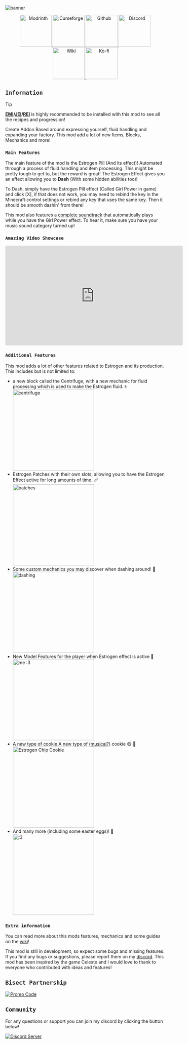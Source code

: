 
![banner](https://cdn.modrinth.com/data/HhIJW8n1/images/bfde9c03d8e75f73b469d51b5f41ef31dc8c29de.png)

<div align="center">
<center>
<a href="https://modrinth.com/mod/estrogen/versions">
    <img src="https://cdn.jsdelivr.net/npm/@intergrav/devins-badges@3/assets/cozy-minimal/available/modrinth_vector.svg" width="100" height="100" alt="Modrinth">
</a>
<a href="https://www.curseforge.com/minecraft/mc-mods/estrogen">
    <img src="https://cdn.jsdelivr.net/npm/@intergrav/devins-badges@3/assets/cozy-minimal/available/curseforge_vector.svg" width="100" height="100" alt="Curseforge">
</a>
<a href="https://github.com/MayaqqDev/estrogen/">
    <img src="https://cdn.jsdelivr.net/npm/@intergrav/devins-badges@3/assets/cozy-minimal/available/github_vector.svg" width="100" height="100" alt="Github">
</a>
<a href="https://discord.gg/hue">
    <img src="https://cdn.jsdelivr.net/npm/@intergrav/devins-badges@3/assets/cozy-minimal/social/discord-plural_vector.svg" width="100" height="100" alt="Discord">
</a>
<a href="https://github.com/MayaqqDev/Estrogen/wiki">
    <img src="https://cdn.jsdelivr.net/npm/@intergrav/devins-badges@3/assets/cozy-minimal/documentation/ghpages_vector.svg" width="100" height="100" alt="Wiki">
</a>
<a href="https://ko-fi.com/mayaqq">
    <img src="https://cdn.jsdelivr.net/npm/@intergrav/devins-badges@3/assets/cozy-minimal/donate/kofi-plural-alt_vector.svg" width="100" height="100" alt="Ko-fi">
</a>
</center>
</div>

## `Information`

> [!TIP]
> **[EMI](https://modrinth.com/mod/emi)/[JEI](https://modrinth.com/mod/jei)/[REI](https://modrinth.com/mod/rei)** is highly recommended to be installed with this mod to see all the recipes and
> progression!

Create Addon Based around expressing yourself, fluid handling and expanding your factory. This mod add a lot of new
Items, Blocks, Mechanics and more!

### `Main Features`

The main feature of the mod is the Estrogen Pill (And its effect)! Automated through a process of fluid handling and
item processing. This might be pretty tough to get to, but the reward is great! The Estrogen Effect gives you an effect
allowing you to **Dash** (With some hidden abilities too)!

To Dash, simply have the Estrogen Pill effect (Called Girl Power in game) and click [X], if that does not work, you may
need to rebind the key in the Minecraft control settings or rebind any key that uses the same key. Then it should be
smooth dashin' from there!

This mod also features a [complete soundtrack](https://erora.bandcamp.com/album/create-estrogen) that automatically plays while you have the Girl Power effect. 
To hear it, make sure you have your music sound category turned up!

### `Amazing Video Showcase`
<iframe width="560" height="315" src="https://www.youtube-nocookie.com/embed/kdn3qYwzMDQ" title="YouTube video player" frameborder="0" allow="accelerometer; autoplay; clipboard-write; encrypted-media; gyroscope; picture-in-picture; web-share" allowfullscreen></iframe>

### `Additional Features`

This mod adds a lot of other features related to Estrogen and its production. This includes but is not limited to:

- a new block called the Centrifuge, with a new mechanic for fluid processing which is used to make the Estrogen fluid.
  🌀 <br>
  <img src="https://i.imgur.com/cqXBcVw.png" alt="centrifuge" width="256"/>
- Estrogen Patches with their own slots, allowing you to have the Estrogen Effect active for long amounts of time. 🩹<br>
  <img src="https://i.imgur.com/QfI4vWJ.png" alt="patches" width="256"/>
- Some custom mechanics you may discover when dashing around! 💨<br>
  <img src="https://static.miraheze.org/celestewiki/thumb/6/67/Wavedashing.gif/240px-Wavedashing.gif" alt="dashing" width="256"/>
- New Model Features for the player when Estrogen effect is active 👀<br>
  <img src="https://i.imgur.com/MFRFoFN.png" alt="me :3" width="256"/>
- A new type of cookie A new type of [(musical?)](https://erora.bandcamp.com/track/g03c) cookie 😋 🍪<br>
  <img src="https://i.imgur.com/lrPWwPT.png" alt="Estrogen Chip Cookie" width="256"/>
- And many more (including some easter eggs)! 🥚<br>
  <img src="https://i.imgur.com/mkVcXQA.png" alt=":3" width="256"/>

### `Extra information`

You can read more about this mods features, mechanics and some guides on the [wiki](https://github.com/MayaqqDev/Estrogen/wiki)!

This mod is still in development, so expect some bugs and missing features. If you find any bugs or suggestions, please
report them on my [discord](https://discord.gg/w7PpGax9Bq). This mod has been inspired by the game Celeste and I would
love to thank to everyone who contributed with ideas and features!

## `Bisect Partnership`

[![Promo Code](https://www.bisecthosting.com/partners/custom-banners/3af862e4-2c3a-4ae5-9caf-cc9f80d19620.png)](https://bisecthosting.com/mayaqq)

## `Community`

For any questions or support you can join my discord by clicking the button below!

[![Discord Server](https://cdn.jsdelivr.net/npm/@intergrav/devins-badges@3/assets/cozy/social/discord-plural_vector.svg)](https://discord.gg/w7PpGax9Bq)
